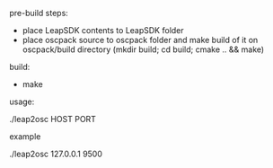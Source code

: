 pre-build steps:

* place LeapSDK contents to LeapSDK folder
* place oscpack source to oscpack folder and make build of it on oscpack/build directory (mkdir build; cd build; cmake .. && make)

build:

* make

usage:

./leap2osc HOST PORT

example

./leap2osc 127.0.0.1 9500




